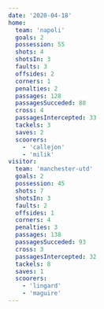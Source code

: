 ```yaml
---
date: '2020-04-18'
home:
  team: 'napoli'
  goals: 2
  possession: 55
  shots: 4
  shotsIn: 3
  faults: 3
  offsides: 2
  corners: 1
  penalties: 2
  passages: 128
  passagesSucceded: 88
  cross: 4
  passagesIntercepted: 33
  tackels: 3
  saves: 2
  scoorers:
    - 'callejon'
    - 'milik'
visitor:
  team: 'manchester-utd'
  goals: 2
  possession: 45
  shots: 7
  shotsIn: 3
  faults: 2
  offsides: 1
  corners: 4
  penalties: 3
  passages: 138
  passagesSucceded: 93
  cross: 3
  passagesIntercepted: 32
  tackels: 8
  saves: 1
  scoorers:
    - 'lingard'
    - 'maguire'
---
```

